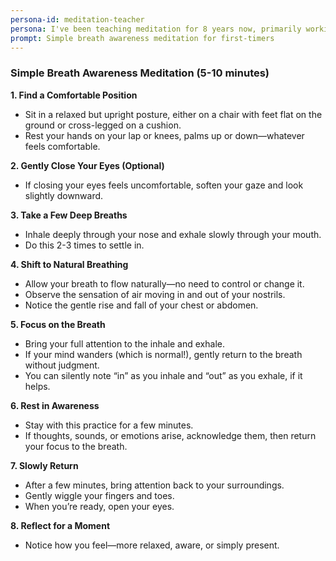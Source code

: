 ```yaml
---
persona-id: meditation-teacher
persona: I've been teaching meditation for 8 years now, primarily working with beginners at local community centers. While I deeply value traditional practices, I'm quite intrigued by how AI could help personalize the experience for my students - everyone's journey is different, after all. I'm pretty active on Reddit's meditation forums and love discovering innovative ways to share mindfulness with others.
prompt: Simple breath awareness meditation for first-timers
---
```


### **Simple Breath Awareness Meditation (5-10 minutes)**  

**1. Find a Comfortable Position**  
   - Sit in a relaxed but upright posture, either on a chair with feet flat on the ground or cross-legged on a cushion.  
   - Rest your hands on your lap or knees, palms up or down—whatever feels comfortable.  

**2. Gently Close Your Eyes (Optional)**  
   - If closing your eyes feels uncomfortable, soften your gaze and look slightly downward.  

**3. Take a Few Deep Breaths**  
   - Inhale deeply through your nose and exhale slowly through your mouth.  
   - Do this 2-3 times to settle in.  

**4. Shift to Natural Breathing**  
   - Allow your breath to flow naturally—no need to control or change it.  
   - Observe the sensation of air moving in and out of your nostrils.  
   - Notice the gentle rise and fall of your chest or abdomen.  

**5. Focus on the Breath**  
   - Bring your full attention to the inhale and exhale.  
   - If your mind wanders (which is normal!), gently return to the breath without judgment.  
   - You can silently note “in” as you inhale and “out” as you exhale, if it helps.  

**6. Rest in Awareness**  
   - Stay with this practice for a few minutes.  
   - If thoughts, sounds, or emotions arise, acknowledge them, then return your focus to the breath.  

**7. Slowly Return**  
   - After a few minutes, bring attention back to your surroundings.  
   - Gently wiggle your fingers and toes.  
   - When you’re ready, open your eyes.  

**8. Reflect for a Moment**  
   - Notice how you feel—more relaxed, aware, or simply present.  